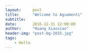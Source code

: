 ```yaml
---
layout:     post
title:      "Welcome to Aguamenti"
subtitle:   
date:       2016-12-31 12:00:00
author:     "Huang Xiaoxiao"
header-img: "post-bg-2015.jpg"
tags:
    - Hello
---
```


